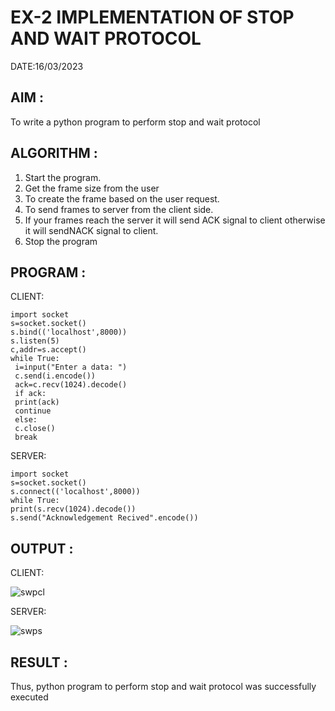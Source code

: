 # EX-2 IMPLEMENTATION OF STOP AND WAIT PROTOCOL

DATE:16/03/2023

## AIM :
To write a python program to perform stop and wait protocol

## ALGORITHM :
1. Start the program.
2. Get the frame size from the user
3. To create the frame based on the user request.
4. To send frames to server from the client side.
5. If your frames reach the server it will send ACK signal to client
otherwise it will sendNACK signal to client.
6. Stop the program

## PROGRAM :

CLIENT:
```
import socket
s=socket.socket()
s.bind(('localhost',8000))
s.listen(5)
c,addr=s.accept()
while True:
 i=input("Enter a data: ")
 c.send(i.encode())
 ack=c.recv(1024).decode()
 if ack:
 print(ack)
 continue
 else:
 c.close()
 break
 ```
 SERVER:
 ```
 import socket
s=socket.socket()
s.connect(('localhost',8000))
while True:
 print(s.recv(1024).decode())
 s.send("Acknowledgement Recived".encode())
```
## OUTPUT :

CLIENT:

![swpcl](https://github.com/Vanisha0609/EX-2/assets/119104009/bea5315f-b49d-4a0a-83c8-2150db710e3a)

SERVER:

![swps](https://github.com/Vanisha0609/EX-2/assets/119104009/31a8aaa5-5d97-4818-b58a-4b0d12fb72a4)

## RESULT :
  Thus, python program to perform stop and wait protocol was successfully executed


